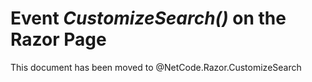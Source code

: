 # Event _CustomizeSearch()_ on the Razor Page

This document has been moved to @NetCode.Razor.CustomizeSearch